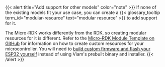 {{< alert title="Add support for other models" color="note" >}}
If none of the existing models fit your use case, you can create a {{< glossary_tooltip term_id="modular-resource" text="modular resource" >}} to add support for it.

The Micro-RDK works differently from the RDK, so creating modular resources for it is different.
Refer to the [Micro-RDK Module Template on GitHub](https://github.com/viamrobotics/micro-rdk/tree/main/templates/module) for information on how to create custom resources for your microcontroller.
You will need to [build custom firmware and flash your ESP32 yourself](/operate/modules/other-hardware/micro-module/) instead of using Viam's prebuilt binary and installer.
{{< /alert >}}
